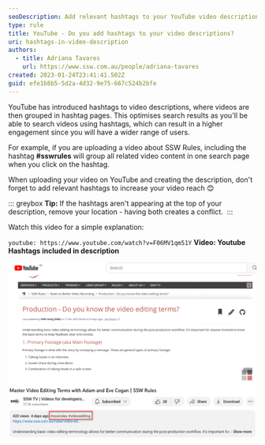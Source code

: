 ```yaml
---
seoDescription: Add relevant hashtags to your YouTube video descriptions to increase reach and engagement by grouping related content together.
type: rule
title: YouTube - Do you add hashtags to your video descriptions?
uri: hashtags-in-video-description
authors:
  - title: Adriana Tavares
    url: https://www.ssw.com.au/people/adriana-tavares
created: 2023-01-24T23:41:41.502Z
guid: efe1b8b5-5d2a-4d32-9e75-667c524b2bfe
---
```


YouTube has introduced hashtags to video descriptions, where videos are then grouped in hashtag pages. This optimises search results as you'll be able to search videos using hashtags, which can result in a higher engagement since you will have a wider range of users.

For example, if you are uploading a video about SSW Rules, including the hashtag **#sswrules** will group all related video content in one search page when you click on the hashtag.

<!--endintro-->

When uploading your video on YouTube and creating the description, don't forget to add relevant hashtags to increase your video reach 😊

::: greybox
**Tip:** If the hashtags aren't appearing at the top of your description, remove your location - having both creates a conflict. 
:::

Watch this video for a simple explanation:

`youtube: https://www.youtube.com/watch?v=F06MV1qm51Y`
**Video: Youtube Hashtags included in description**

![Figure: When hashtags are added to the description, they appear at the top of it](hashtag-on-youtube-video-descriptions.png)
